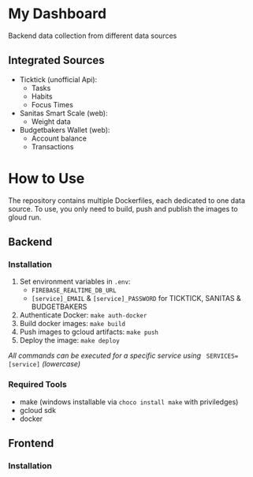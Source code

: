 # My Dashboard
Backend data collection from different data sources

## Integrated Sources
- Ticktick (unofficial Api):
  - Tasks
  - Habits
  - Focus Times
- Sanitas Smart Scale (web):
  - Weight data
- Budgetbakers Wallet (web):
  - Account balance
  - Transactions


# How to Use
The repository contains multiple Dockerfiles, each dedicated to one data source.
To use, you only need to build, push and publish the images to gloud run.

## Backend

### Installation

1. Set environment variables in `.env`:
   - `FIREBASE_REALTIME_DB_URL`
   - `[service]_EMAIL` & `[service]_PASSWORD` for TICKTICK, SANITAS & BUDGETBAKERS
2. Authenticate Docker: `make auth-docker`
3. Build docker images: `make build`
4. Push images to gcloud artifacts: `make push`
5. Deploy the image: `make deploy`

_All commands can be executed for a specific service using_ ` SERVICES=[service]` _(lowercase)_

### Required Tools
- make (windows installable via `choco install make` with priviledges)
- gcloud sdk
- docker

## Frontend

### Installation
